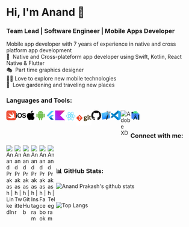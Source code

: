 # Hi, I'm Anand 👋
### Team Lead | Software Engineer | Mobile Apps Developer

Mobile app developer with 7 years of experience in native and cross platform app development 
<br />📱 &nbsp;Native and Cross-plateform app developer using Swift, Kotlin, React Native & Flutter
<br />🎭 &nbsp;Part time graphics designer
<br />👨‍💻&nbsp;Love to explore new mobile technologies
<br />🌱 &nbsp;Love gardening and traveling new places

### Languages and Tools:
<img align="left" alt="Swift" width="26px" src="https://raw.githubusercontent.com/github/explore/80688e429a7d4ef2fca1e82350fe8e3517d3494d/topics/swift/swift.png" />
<img align="left" alt="iOS" width="26px" src="https://raw.githubusercontent.com/github/explore/80688e429a7d4ef2fca1e82350fe8e3517d3494d/topics/ios/ios.png" />
<img align="left" alt="Apple" width="26px" src="https://github.com/devicons/devicon/blob/master/icons/apple/apple-original.svg" />
<img align="left" alt="Android" width="26px" src="https://raw.githubusercontent.com/github/explore/80688e429a7d4ef2fca1e82350fe8e3517d3494d/topics/android/android.png" />
<img align="left" alt="Android" width="26px" src="https://raw.githubusercontent.com/github/explore/80688e429a7d4ef2fca1e82350fe8e3517d3494d/topics/flutter/flutter.png" />
<img align="left" alt="Kotlin" width="26px" src="https://raw.githubusercontent.com/github/explore/80688e429a7d4ef2fca1e82350fe8e3517d3494d/topics/kotlin/kotlin.png" />
<img align="left" alt="React Native" width="30px" src="https://raw.githubusercontent.com/github/explore/80688e429a7d4ef2fca1e82350fe8e3517d3494d/topics/react/react.png" />
<img align="left" alt="Git" width="40px" src="https://raw.githubusercontent.com/github/explore/80688e429a7d4ef2fca1e82350fe8e3517d3494d/topics/git/git.png" />
<img align="left" alt="GitHub" width="26px" src="https://raw.githubusercontent.com/github/explore/78df643247d429f6cc873026c0622819ad797942/topics/github/github.png" />
<img align="left" alt="XCode" width="26px" src="https://raw.githubusercontent.com/github/explore/80688e429a7d4ef2fca1e82350fe8e3517d3494d/topics/xcode/xcode.png" />
<img align="left" alt="Visual Studio Code" width="26px" src="https://raw.githubusercontent.com/github/explore/80688e429a7d4ef2fca1e82350fe8e3517d3494d/topics/visual-studio-code/visual-studio-code.png" />
<img align="left" alt="Adobe XD" width="26px" src="https://upload.wikimedia.org/wikipedia/commons/c/c2/Adobe_XD_CC_icon.svg" />
<img align="left" alt="Android Studio" width="26px" src="https://github.com/devicons/devicon/blob/master/icons/androidstudio/androidstudio-original.svg" />

<br />
<br />

### Connect with me:

[<img align="left" alt="Anand Prakash | LinkedIn" width="22px" src="https://cdn.jsdelivr.net/npm/simple-icons@v3/icons/linkedin.svg" />][linkedin]
[<img align="left" alt="Anand Prakash | Twitter" width="22px" src="https://cdn.jsdelivr.net/npm/simple-icons@v3/icons/twitter.svg" />][twitter]
[<img align="left" alt="Anand Prakash | GitHub" width="22px" src="https://cdn.jsdelivr.net/npm/simple-icons@v3/icons/github.svg" />][github]
[<img align="left" alt="Anand Prakash | Instagram" width="22px" src="https://cdn.jsdelivr.net/npm/simple-icons@v3/icons/instagram.svg" />][instagram]
[<img align="left" alt="Anand Prakash | Facebook" width="22px" src="https://cdn.jsdelivr.net/npm/simple-icons@v3/icons/facebook.svg" />][facebook]
[<img align="left" alt="Anand Prakash | Telegram" width="22px" src="https://cdn.jsdelivr.net/npm/simple-icons@v3/icons/telegram.svg" />][telegram]
<br />
<br />

### 📊 GitHub Stats:
![Anand Prakash's github stats](https://github-readme-stats.vercel.app/api?username=anand00&show_icons=true&theme=dracula&hide_title=true&include_all_commits=true&count_private=true&hide_border=true)
<br />
<br />
<br />
![Top Langs](https://github-readme-stats.vercel.app/api/top-langs/?username=anand00&layout=compact&icon_color=805AD5&text_color=718096&bg_color=ffffff00&hide_border=true&langs_count=8&hide=Hack,Makefile)



[linkedin]: https://www.linkedin.com/in/anandprakash3/
[instagram]: https://www.instagram.com/anand.abc
[twitter]: https://twitter.com/anandit7
[facebook]: https://www.facebook.com/anandprakash07/
[github]: https://github.com/anand00
[telegram]: https://t.me/aanand-prakash
